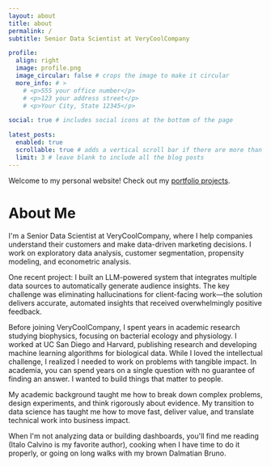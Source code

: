 ```yaml
---
layout: about
title: about
permalink: /
subtitle: Senior Data Scientist at VeryCoolCompany

profile:
  align: right
  image: profile.png
  image_circular: false # crops the image to make it circular
  more_info: # >
    # <p>555 your office number</p>
    # <p>123 your address street</p>
    # <p>Your City, State 12345</p>

social: true # includes social icons at the bottom of the page

latest_posts:
  enabled: true
  scrollable: true # adds a vertical scroll bar if there are more than 3 new posts items
  limit: 3 # leave blank to include all the blog posts
---
```


Welcome to my personal website! Check out my [portfolio projects](/projects/).


# About Me

I'm a Senior Data Scientist at VeryCoolCompany, where I help companies understand their customers and make data-driven marketing decisions. I work on exploratory data analysis, customer segmentation, propensity modeling, and econometric analysis.

One recent project: I built an LLM-powered system that integrates multiple data sources to automatically generate audience insights. The key challenge was eliminating hallucinations for client-facing work—the solution delivers accurate, automated insights that received overwhelmingly positive feedback.

Before joining VeryCoolCompany, I spent years in academic research studying biophysics, focusing on bacterial ecology and physiology. I worked at UC San Diego and Harvard, publishing research and developing machine learning algorithms for biological data. While I loved the intellectual challenge, I realized I needed to work on problems with tangible impact. In academia, you can spend years on a single question with no guarantee of finding an answer. I wanted to build things that matter to people.

My academic background taught me how to break down complex problems, design experiments, and think rigorously about evidence. My transition to data science has taught me how to move fast, deliver value, and translate technical work into business impact.

When I'm not analyzing data or building dashboards, you'll find me reading (Italo Calvino is my favorite author), cooking when I have time to do it properly, or going on long walks with my brown Dalmatian Bruno.

